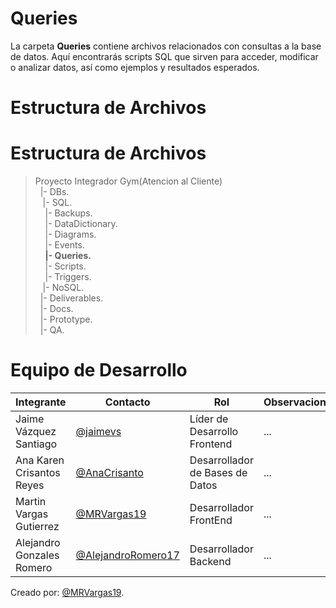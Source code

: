  # Queries
La carpeta **Queries** contiene archivos relacionados con consultas a la base de datos. Aquí encontrarás scripts SQL que sirven para acceder, modificar o analizar datos, así como ejemplos y resultados esperados. 
# Estructura de Archivos
# Estructura de Archivos
>Proyecto Integrador Gym(Atencion al Cliente)<br>
>&nbsp;&nbsp;|- DBs.<br>
>&nbsp;&nbsp;&nbsp;|- SQL.<br>
>&nbsp;&nbsp;&nbsp;&nbsp;|- Backups.<br>
>&nbsp;&nbsp;&nbsp;&nbsp;|- DataDictionary.<br>
>&nbsp;&nbsp;&nbsp;&nbsp;|- Diagrams.<br>
>&nbsp;&nbsp;&nbsp;&nbsp;|- Events.<br>
>&nbsp;&nbsp;&nbsp;&nbsp;**|- Queries.**<br>
>&nbsp;&nbsp;&nbsp;&nbsp;|- Scripts.<br>
>&nbsp;&nbsp;&nbsp;&nbsp;|- Triggers.<br>
>&nbsp;&nbsp;&nbsp;|- NoSQL.<br>
>&nbsp;&nbsp;|- Deliverables.<br>
>&nbsp;&nbsp;|- Docs.<br>
>&nbsp;&nbsp;|- Prototype.<br>
>&nbsp;&nbsp;|- QA.<br>
# Equipo de Desarrollo

|Integrante|Contacto|Rol|Observaciones|
|----------|--------|---|-------------|
|Jaime Vázquez Santiago|[@jaimevs](https://github.com/jaimevs)|Líder de Desarrollo Frontend|...|
|Ana Karen Crisantos Reyes|[@AnaCrisanto](https://github.com/AnaCrisanto)|Desarrollador de Bases de Datos|...|
|Martin Vargas Gutierrez|[@MRVargas19](https://github.com/MRVargas19)|Desarrollador FrontEnd|...|
|Alejandro Gonzales Romero|[@AlejandroRomero17](https://github.com/AlejandroRomero17)|Desarrollador Backend|...|

Creado por: [@MRVargas19](https://github.com/MRVargas19).










 
 
